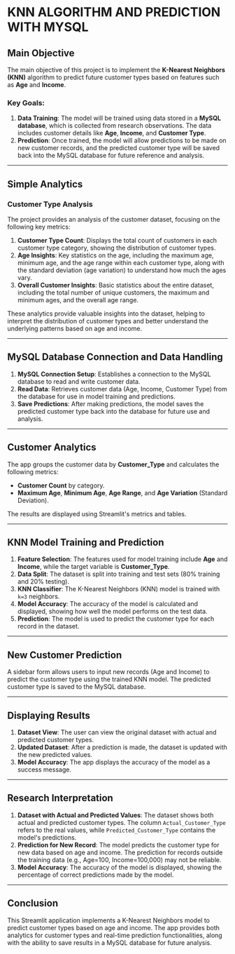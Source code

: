 # KNN ALGORITHM AND PREDICTION WITH MYSQL

## Main Objective

The main objective of this project is to implement the **K-Nearest Neighbors (KNN)** algorithm to predict future customer types based on features such as **Age** and **Income**.

### Key Goals:
1. **Data Training**: The model will be trained using data stored in a **MySQL database**, which is collected from research observations. The data includes customer details like **Age**, **Income**, and **Customer Type**.
2. **Prediction**: Once trained, the model will allow predictions to be made on new customer records, and the predicted customer type will be saved back into the MySQL database for future reference and analysis.

___

## Simple Analytics

### Customer Type Analysis
The project provides an analysis of the customer dataset, focusing on the following key metrics:

1. **Customer Type Count**: Displays the total count of customers in each customer type category, showing the distribution of customer types.
2. **Age Insights**: Key statistics on the age, including the maximum age, minimum age, and the age range within each customer type, along with the standard deviation (age variation) to understand how much the ages vary.
3. **Overall Customer Insights**: Basic statistics about the entire dataset, including the total number of unique customers, the maximum and minimum ages, and the overall age range.

These analytics provide valuable insights into the dataset, helping to interpret the distribution of customer types and better understand the underlying patterns based on age and income.

---

## MySQL Database Connection and Data Handling

1. **MySQL Connection Setup**: Establishes a connection to the MySQL database to read and write customer data.
2. **Read Data**: Retrieves customer data (Age, Income, Customer Type) from the database for use in model training and predictions.
3. **Save Predictions**: After making predictions, the model saves the predicted customer type back into the database for future use and analysis.

---

## Customer Analytics

The app groups the customer data by **Customer_Type** and calculates the following metrics:
- **Customer Count** by category.
- **Maximum Age**, **Minimum Age**, **Age Range**, and **Age Variation** (Standard Deviation).

The results are displayed using Streamlit's metrics and tables.

---

## KNN Model Training and Prediction

1. **Feature Selection**: The features used for model training include **Age** and **Income**, while the target variable is **Customer_Type**.
2. **Data Split**: The dataset is split into training and test sets (80% training and 20% testing).
3. **KNN Classifier**: The K-Nearest Neighbors (KNN) model is trained with `k=3` neighbors.
4. **Model Accuracy**: The accuracy of the model is calculated and displayed, showing how well the model performs on the test data.
5. **Prediction**: The model is used to predict the customer type for each record in the dataset.

---

## New Customer Prediction

A sidebar form allows users to input new records (Age and Income) to predict the customer type using the trained KNN model. The predicted customer type is saved to the MySQL database.

---

## Displaying Results

1. **Dataset View**: The user can view the original dataset with actual and predicted customer types.
2. **Updated Dataset**: After a prediction is made, the dataset is updated with the new predicted values.
3. **Model Accuracy**: The app displays the accuracy of the model as a success message.

---

## Research Interpretation

1. **Dataset with Actual and Predicted Values**: The dataset shows both actual and predicted customer types. The column `Actual_Customer_Type` refers to the real values, while `Predicted_Customer_Type` contains the model's predictions.
2. **Prediction for New Record**: The model predicts the customer type for new data based on age and income. The prediction for records outside the training data (e.g., Age=100, Income=100,000) may not be reliable.
3. **Model Accuracy**: The accuracy of the model is displayed, showing the percentage of correct predictions made by the model.

---

## Conclusion

This Streamlit application implements a K-Nearest Neighbors model to predict customer types based on age and income. The app provides both analytics for customer types and real-time prediction functionalities, along with the ability to save results in a MySQL database for future analysis.

